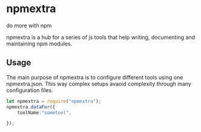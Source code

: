 # npmextra
do more with npm

npmextra is a hub for a series of js tools that help writing, documenting and maintaining npm modules.

## Usage
The main purpose of npmextra is to configure different tools using one npmextra.json. This way complex setups avaoid complexity through many configuration files.

```typescript
let npmextra = require("npmextra");
npmextra.dataFor({
    toolName:"sometool",

});
```